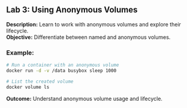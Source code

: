 ## Lab 3: Using Anonymous Volumes

**Description:** Learn to work with anonymous volumes and explore their lifecycle.  
**Objective:** Differentiate between named and anonymous volumes.  

### Example:
```bash
# Run a container with an anonymous volume
docker run -d -v /data busybox sleep 1000

# List the created volume
docker volume ls
```

**Outcome:** Understand anonymous volume usage and lifecycle.
